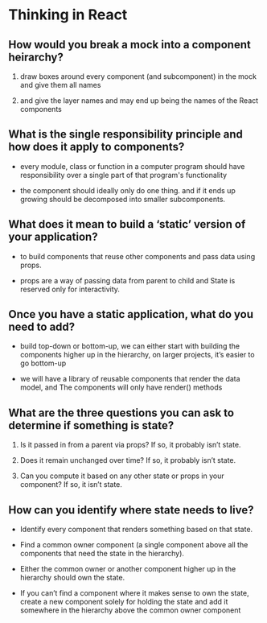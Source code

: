 # Thinking in React

## How would you break a mock into a component heirarchy?

1. draw boxes around every component (and subcomponent) in the mock and give them all names

2. and give the layer names and may end up being the names of the React components

## What is the single responsibility principle and how does it apply to components?

* every module, class or function in a computer program should have responsibility over a single part of that program's functionality

* the component should ideally only do one thing. and if it ends up growing should be decomposed into smaller subcomponents.

## What does it mean to build a ‘static’ version of your application?

* to build components that reuse other components and pass data using props. 

* props are a way of passing data from parent to child and State is reserved only for interactivity.

## Once you have a static application, what do you need to add?

* build top-down or bottom-up, we can either start with building the components higher up in the hierarchy, on larger projects, it’s easier to go bottom-up

* we will have a library of reusable components that render the data model, and The components will only have render() methods

## What are the three questions you can ask to determine if something is state?

1. Is it passed in from a parent via props? If so, it probably isn’t state.

2. Does it remain unchanged over time? If so, it probably isn’t state.

3. Can you compute it based on any other state or props in your component? If so, it isn’t state.

## How can you identify where state needs to live?

* Identify every component that renders something based on that state.

* Find a common owner component (a single component above all the components that need the state in the hierarchy).

* Either the common owner or another component higher up in the hierarchy should own the state.

* If you can’t find a component where it makes sense to own the state, create a new component solely for holding the state and add it somewhere in the hierarchy above the common owner component
